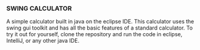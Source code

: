 ### **SWING CALCULATOR**
A simple calculator built in java on the eclipse IDE. This calculator uses the swing gui toolkit and has all the basic features of a standard calculator.
To try it out for yourself, clone the repository and run the code in eclipse, IntelliJ, or any other java IDE. 
